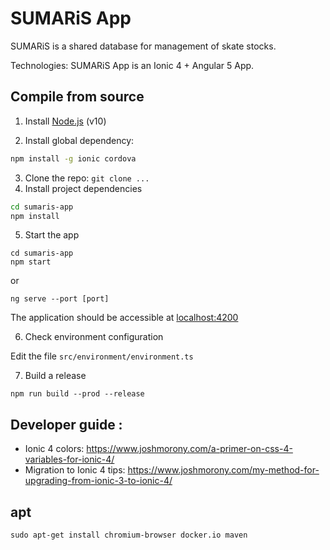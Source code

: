 # SUMARiS App

SUMARiS is a shared database for management of skate stocks.

Technologies: SUMARiS App is an Ionic 4 + Angular 5 App.

## Compile from source

1. Install [Node.js](https://nodejs.org/en/) (v10)

2. Install global dependency: 
```bash
npm install -g ionic cordova
```
3. Clone the repo: `git clone ...`
4. Install project dependencies
```bash
cd sumaris-app
npm install
```

5. Start the app
```
cd sumaris-app
npm start
```
or
```
ng serve --port [port]
```

The application should be accessible at [localhost:4200](http://localhost:4200)

6. Check environment configuration

Edit the file `src/environment/environment.ts`

7. Build a release
```
npm run build --prod --release
```


## Developer guide :

- Ionic 4 colors: https://www.joshmorony.com/a-primer-on-css-4-variables-for-ionic-4/
- Migration to Ionic 4 tips: https://www.joshmorony.com/my-method-for-upgrading-from-ionic-3-to-ionic-4/


## apt 
```
sudo apt-get install chromium-browser docker.io maven
```
